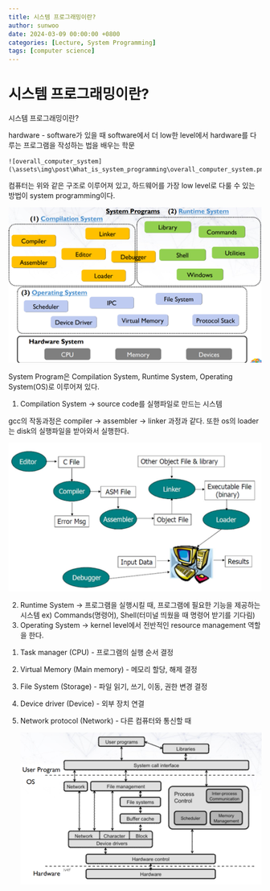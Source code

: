 ```yaml
---
title: 시스템 프로그래밍이란?
author: sunwoo
date: 2024-03-09 00:00:00 +0800
categories: [Lecture, System Programming]
tags: [computer science]
---
```


# 시스템 프로그래밍이란?

시스템 프로그래밍이란?

hardware - software가 있을 때 software에서 더 low한 level에서 hardware를 다루는 프로그램을 작성하는 법을 배우는 학문

    ![overall_computer_system](\assets\img\post\What_is_system_programming\overall_computer_system.png)

컴퓨터는 위와 같은 구조로 이루어져 있고, 하드웨어를 가장 low level로 다룰 수 있는 방법이 system programming이다.

![system_programs](\assets\img\post\What_is_system_programming\system_programs.png)

System Program은 Compilation System, Runtime System, Operating System(OS)로 이루어져 있다.

1. Compilation System
→ source code를 실행파일로 만드는 시스템

gcc의 작동과정은 compiler → assembler → linker 과정과 같다.
또한 os의 loader는 disk의 실행파일을 받아와서 실행한다.
    
![computer_workflow](\assets\img\post\What_is_system_programming\computer_workflow.png)
    
2. Runtime System
→ 프로그램을 실행시킬 때, 프로그램에 필요한 기능을 제공하는 시스템
ex) Commands(명령어), Shell(터미널 띄웠을 때 명령어 받기를 기다림)
3. Operating System
→ kernel level에서 전반적인 resource management 역할을 한다.

1) Task manager (CPU) - 프로그램의 실행 순서 결정
2) Virtual Memory (Main memory) - 메모리 할당, 해제 결정
3) File System (Storage) - 파일 읽기, 쓰기, 이동, 권한 변경 결정
4) Device driver (Device) - 외부 장치 연결
5) Network protocol (Network) - 다른 컴퓨터와 통신할 때
    
    ![hardware_software_process](\assets\img\post\What_is_system_programming\hardware_software_process.png)

